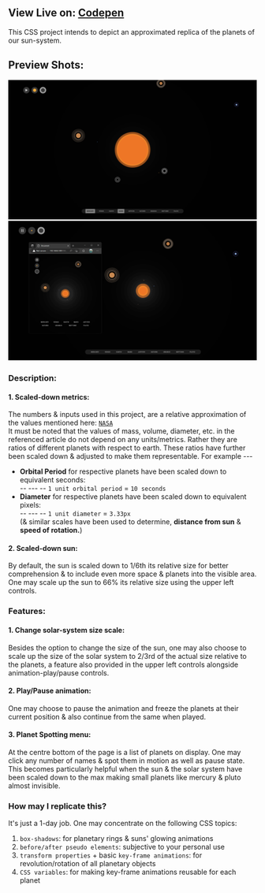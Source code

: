 ## View Live on: [Codepen](https://codepen.io/puppetdart/full/poVbvKK)

This CSS project intends to depict an approximated replica of the planets of our sun-system.

## Preview Shots:

<img src="https://github.com/PuppetDart/SolarSystemReplica/blob/main/previewShots/zoomedIn.png">
<img src="https://github.com/PuppetDart/SolarSystemReplica/blob/main/previewShots/responsive.png">

### Description:

#### 1. Scaled-down metrics:
The numbers & inputs used in this project, are a relative approximation of the values mentioned here: [`NASA`](https://nssdc.gsfc.nasa.gov/planetary/factsheet/planet_table_ratio.html)   
It must be noted that the values of mass, volume, diameter, etc. in the referenced article do not depend on any units/metrics. Rather they are ratios of different planets with respect to earth. These ratios have further been scaled down & adjusted to make them representable.
For example  ---
* **Orbital Period** for respective planets have been scaled down to equivalent seconds:  
-- --- -- `1 unit orbital period`  = `10 seconds`
* **Diameter** for respective planets have been scaled down to equivalent pixels:  
-- --- -- `1 unit diameter`  = `3.33px`  
(& similar scales have been used to determine, **distance from sun** & **speed of rotation.**)

#### 2. Scaled-down sun:
By default, the sun is scaled down to 1/6th its relative size for better comprehension & to include even more space & planets into the visible area. One may scale up the sun to 66% its relative size using the upper left controls.

### Features:

#### 1. Change solar-system size scale:
Besides the option to change the size of the sun, one may also choose to scale up the size of the solar system to 2/3rd of the actual size relative to the planets, a feature also provided in the upper left controls alongside animation-play/pause controls.

#### 2. Play/Pause animation:
One may choose to pause the animation and freeze the planets at their current position & also continue from the same when played.

#### 3. Planet Spotting menu:
At the centre bottom of the page is a list of planets on display. One may click any number of names & spot them in motion as well as pause state. This becomes particularly helpful when the sun & the solar system have been scaled down to the max making small planets like mercury & pluto almost invisible.

### How may I replicate this?
It's just a 1-day job. One may concentrate on the following CSS topics:
1. `box-shadows`: for planetary rings & suns' glowing animations
2. `before/after pseudo elements`: subjective to your personal use
3. `transform properties` + basic `key-frame animations`: for revolution/rotation of all planetary objects
4. `CSS variables`: for making key-frame animations reusable for each planet
